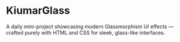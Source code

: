 # KiumarGlass
A daily mini-project showcasing modern Glassmorphism UI effects — crafted purely with HTML and CSS for sleek, glass-like interfaces.
